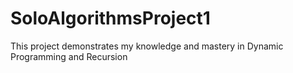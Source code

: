 # SoloAlgorithmsProject1
This project demonstrates my knowledge and mastery in Dynamic Programming and Recursion
